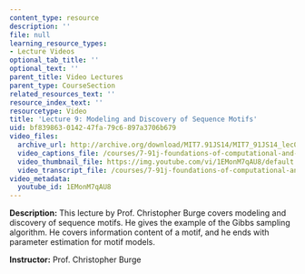 ```yaml
---
content_type: resource
description: ''
file: null
learning_resource_types:
- Lecture Videos
optional_tab_title: ''
optional_text: ''
parent_title: Video Lectures
parent_type: CourseSection
related_resources_text: ''
resource_index_text: ''
resourcetype: Video
title: 'Lecture 9: Modeling and Discovery of Sequence Motifs'
uid: bf839863-0142-47fa-79c6-897a3706b679
video_files:
  archive_url: http://archive.org/download/MIT7.91JS14/MIT7_91JS14_lec09_300k.mp4
  video_captions_file: /courses/7-91j-foundations-of-computational-and-systems-biology-spring-2014/acd9a81fe2255852b5966d7bd1c2b36b_1EMonM7qAU8.vtt
  video_thumbnail_file: https://img.youtube.com/vi/1EMonM7qAU8/default.jpg
  video_transcript_file: /courses/7-91j-foundations-of-computational-and-systems-biology-spring-2014/de5830d2a08df555105a1dfe754f7e2d_1EMonM7qAU8.pdf
video_metadata:
  youtube_id: 1EMonM7qAU8
---
```


**Description:** This lecture by Prof. Christopher Burge covers modeling and discovery of sequence motifs. He gives the example of the Gibbs sampling algorithm. He covers information content of a motif, and he ends with parameter estimation for motif models.

**Instructor:** Prof. Christopher Burge